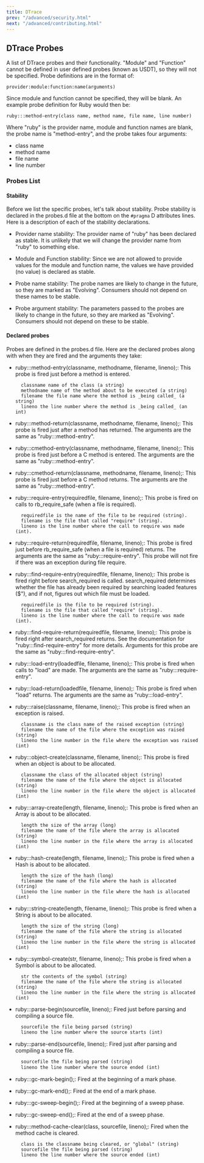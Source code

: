 ```yaml
---
title: DTrace
prev: "/advanced/security.html"
next: "/advanced/contributing.html"
---
```


## DTrace Probes[](#dtrace-probes)

A list of DTrace probes and their functionality. "Module" and "Function"
cannot be defined in user defined probes (known as USDT), so they will
not be specified. Probe definitions are in the format of:


```
provider:module:function:name(arguments)
```

Since module and function cannot be specified, they will be blank. An
example probe definition for Ruby would then be:


```
ruby:::method-entry(class name, method name, file name, line number)
```

Where "ruby" is the provider name, module and function names are blank,
the probe name is "method-entry", and the probe takes four arguments:

* class name
* method name
* file name
* line number

### Probes List[](#probes-list)

#### Stability[](#stability)

Before we list the specific probes, let's talk about stability. Probe
stability is declared in the probes.d file at the bottom on the
`#pragma` D attributes lines. Here is a description of each of the
stability declarations.

* Provider name stability: The provider name of "ruby" has been declared
  as stable. It is unlikely that we will change the provider name from
  "ruby" to something else.

* Module and Function stability: Since we are not allowed to provide
  values for the module and function name, the values we have provided
  (no value) is declared as stable.

* Probe name stability: The probe names are likely to change in the
  future, so they are marked as "Evolving". Consumers should not depend
  on these names to be stable.

* Probe argument stability: The parameters passed to the probes are
  likely to change in the future, so they are marked as "Evolving".
  Consumers should not depend on these to be stable.

#### Declared probes[](#declared-probes)

Probes are defined in the probes.d file. Here are the declared probes
along with when they are fired and the arguments they take:

* ruby:::method-entry(classname, methodname, filename, lineno);: This
  probe is fired just before a method is entered.
  
  
  ```
    classname name of the class (a string)
    methodname name of the method about to be executed (a string)
    filename the file name where the method is _being called_ (a string)
    lineno the line number where the method is _being called_ (an int)
  ```

* ruby:::method-return(classname, methodname, filename, lineno);: This
  probe is fired just after a method has returned. The arguments are the
  same as "ruby:::method-entry".

* ruby:::cmethod-entry(classname, methodname, filename, lineno);: This
  probe is fired just before a C method is entered. The arguments are
  the same as "ruby:::method-entry".

* ruby:::cmethod-return(classname, methodname, filename, lineno);: This
  probe is fired just before a C method returns. The arguments are the
  same as "ruby:::method-entry".

* ruby:::require-entry(requiredfile, filename, lineno);: This probe is
  fired on calls to rb\_require\_safe (when a file is required).
  
  
  ```
    requiredfile is the name of the file to be required (string).
    filename is the file that called "require" (string).
    lineno is the line number where the call to require was made (int).
  ```

* ruby:::require-return(requiredfile, filename, lineno);: This probe is
  fired just before rb\_require\_safe (when a file is required) returns.
  The arguments are the same as "ruby:::require-entry". This probe will
  not fire if there was an exception during file require.

* ruby:::find-require-entry(requiredfile, filename, lineno);: This probe
  is fired right before search\_required is called. search\_required
  determines whether the file has already been required by searching
  loaded features ($"), and if not, figures out which file must be
  loaded.
  
  
  ```
    requiredfile is the file to be required (string).
    filename is the file that called "require" (string).
    lineno is the line number where the call to require was made (int).
  ```

* ruby:::find-require-return(requiredfile, filename, lineno);: This
  probe is fired right after search\_required returns. See the
  documentation for "ruby:::find-require-entry" for more details.
  Arguments for this probe are the same as "ruby:::find-require-entry".

* ruby:::load-entry(loadedfile, filename, lineno);: This probe is fired
  when calls to "load" are made. The arguments are the same as
  "ruby:::require-entry".

* ruby:::load-return(loadedfile, filename, lineno);: This probe is fired
  when "load" returns. The arguments are the same as
  "ruby:::load-entry".

* ruby:::raise(classname, filename, lineno);: This probe is fired when
  an exception is raised.
  
  
  ```
    classname is the class name of the raised exception (string)
    filename the name of the file where the exception was raised (string)
    lineno the line number in the file where the exception was raised (int)
  ```

* ruby:::object-create(classname, filename, lineno);: This probe is
  fired when an object is about to be allocated.
  
  
  ```
    classname the class of the allocated object (string)
    filename the name of the file where the object is allocated (string)
    lineno the line number in the file where the object is allocated (int)
  ```

* ruby:::array-create(length, filename, lineno);: This probe is fired
  when an Array is about to be allocated.
  
  
  ```
    length the size of the array (long)
    filename the name of the file where the array is allocated (string)
    lineno the line number in the file where the array is allocated (int)
  ```

* ruby:::hash-create(length, filename, lineno);: This probe is fired
  when a Hash is about to be allocated.
  
  
  ```
    length the size of the hash (long)
    filename the name of the file where the hash is allocated (string)
    lineno the line number in the file where the hash is allocated (int)
  ```

* ruby:::string-create(length, filename, lineno);: This probe is fired
  when a String is about to be allocated.
  
  
  ```
    length the size of the string (long)
    filename the name of the file where the string is allocated (string)
    lineno the line number in the file where the string is allocated (int)
  ```

* ruby:::symbol-create(str, filename, lineno);: This probe is fired when
  a Symbol is about to be allocated.
  
  
  ```
    str the contents of the symbol (string)
    filename the name of the file where the string is allocated (string)
    lineno the line number in the file where the string is allocated (int)
  ```

* ruby:::parse-begin(sourcefile, lineno);: Fired just before parsing and
  compiling a source file.
  
  
  ```ruby
    sourcefile the file being parsed (string)
    lineno the line number where the source starts (int)
  ```

* ruby:::parse-end(sourcefile, lineno);: Fired just after parsing and
  compiling a source file.
  
  
  ```ruby
    sourcefile the file being parsed (string)
    lineno the line number where the source ended (int)
  ```

* ruby:::gc-mark-begin();: Fired at the beginning of a mark phase.

* ruby:::gc-mark-end();: Fired at the end of a mark phase.

* ruby:::gc-sweep-begin();: Fired at the beginning of a sweep phase.

* ruby:::gc-sweep-end();: Fired at the end of a sweep phase.

* ruby:::method-cache-clear(class, sourcefile, lineno);: Fired when the
  method cache is cleared.
  
  
  ```
    class is the classname being cleared, or "global" (string)
    sourcefile the file being parsed (string)
    lineno the line number where the source ended (int)
  ```

